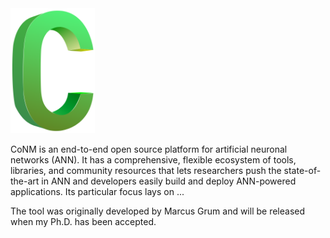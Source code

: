 <img src="./images/symbol.png" height="200" />

CoNM is an end-to-end open source platform for artificial neuronal networks (ANN).
It has a comprehensive, flexible ecosystem of tools, libraries, and community resources that lets researchers push the state-of-the-art in ANN and developers easily build and deploy ANN-powered applications. Its particular focus lays on ...

The tool was originally developed by Marcus Grum and will be released when my Ph.D. has been accepted.
